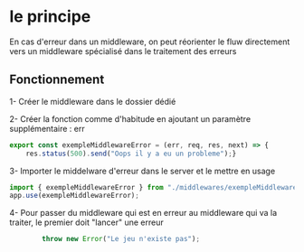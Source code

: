 # le principe

En cas d'erreur dans un middleware, on peut réorienter le fluw directement vers un middleware spécialisé dans le traitement des erreurs

## Fonctionnement

1- Créer le middleware dans le dossier dédié

2- Créer la fonction comme d'habitude en ajoutant un paramètre supplémentaire : err

```js
export const exempleMiddlewareError = (err, req, res, next) => {
    res.status(500).send("Oops il y a eu un probleme");}
```

3- Importer le middelware d'erreur dans le server et le mettre en usage

```js
import { exempleMiddlewareError } from "./middlewares/exempleMiddlewareError.js";
app.use(exempleMiddlewareError);
```

4- Pour passer du middleware qui est en erreur au middleware qui va la traiter, le premier doit "lancer" une erreur

```js
        throw new Error("Le jeu n'existe pas");
```
